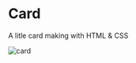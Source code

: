 # Card
A litle card making with HTML &amp; CSS

![card](https://user-images.githubusercontent.com/96110567/234641266-e91b592d-a1b3-4d13-99d5-53ea385aed45.jpg)

